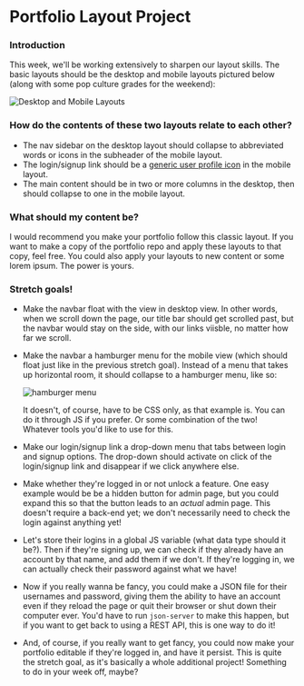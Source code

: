 # Portfolio Layout Project

### Introduction

This week, we'll be working extensively to sharpen our layout skills. The basic layouts should be the desktop and mobile layouts pictured below (along with some pop culture grades for the weekend):

![Desktop and Mobile Layouts](https://raw.githubusercontent.com/abbreviatedman/portfolio-layout/master/layouts.jpg)


### How do the contents of these two layouts relate to each other?

* The nav sidebar on the desktop layout should collapse to abbreviated words or icons in the subheader of the mobile layout.
* The login/signup link should be a [generic user profile icon](https://duckduckgo.com/?q=profile+icon&t=canonical&atb=v165-1&ia=images&iax=images) in the mobile layout.
* The main content should be in two or more columns in the desktop, then should collapse to one in the mobile layout.


### What should my content be?

I would recommend you make your portfolio follow this classic layout. If you want to make a copy of the portfolio repo and apply these layouts to that copy, feel free. You could also apply your layouts to new content or some lorem ipsum. The power is yours.


### Stretch goals!

* Make the navbar float with the view in desktop view. In other words, when we scroll down the page, our title bar should get scrolled past, but the navbar would stay on the side, with our links viisble, no matter how far we scroll.
* Make the navbar a hamburger menu for the mobile view (which should float just like in the previous stretch goal). Instead of a menu that takes up horizontal room, it should collapse to a hamburger menu, like so:

    ![hamburger menu](https://i0.wp.com/codemyui.com/wp-content/uploads/2018/04/Pure-CSS-Hamburger-Menu-Slide-In.gif?fit=880%2C440&ssl=1)

    It doesn't, of course, have to be CSS only, as that example is. You can do it through JS if you prefer. Or some combination of the two! Whatever tools you'd like to use for this.
* Make our login/signup link a drop-down menu that tabs between login and signup options. The drop-down should activate on click of the login/signup link and disappear if we click anywhere else.
* Make whether they're logged in or not unlock a feature. One easy example would be be a hidden button for admin page, but you could expand this so that the button leads to an _actual_ admin page. This doesn't require a back-end yet; we don't necessarily need to check the login against anything yet!
* Let's store their logins in a global JS variable (what data type should it be?). Then if they're signing up, we can check if they already have an account by that name, and add them if we don't. If they're logging in, we can actually check their password against what we have!
* Now if you really wanna be fancy, you could make a JSON file for their usernames and password, giving them the ability to have an account even if they reload the page or quit their browser or shut down their computer ever. You'd have to run `json-server` to make this happen, but if you want to get back to using a REST API, this is one way to do it!
* And, of course, if you really want to get fancy, you could now make your portfolio editable if they're logged in, and have it persist. This is quite the stretch goal, as it's basically a whole additional project! Something to do in your week off, maybe?